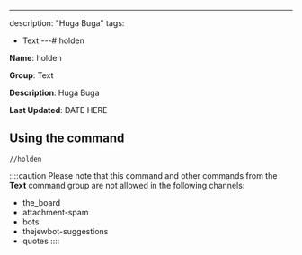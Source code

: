 ---
description: "Huga Buga"
tags:
  - Text
---# holden

**Name**: holden

**Group**: Text

**Description**: Huga Buga

**Last Updated**: DATE HERE

## Using the command

    //holden

::::caution Please note that this command and other commands from the **Text** command group are not allowed in the following channels:
- the_board
- attachment-spam
- bots
- thejewbot-suggestions
- quotes
::::